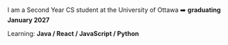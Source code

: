 
 I am a Second Year CS student at the University of Ottawa ➡️ <b> graduating January 2027 </b>
 
Learning: <b> Java / React / JavaScript / Python </b>

